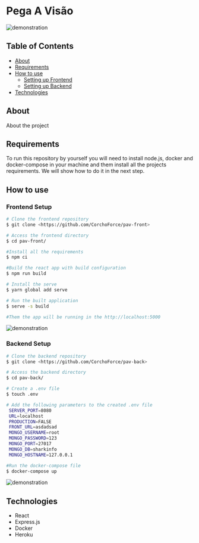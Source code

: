 # Pega A Visão

![demonstration](https://cdn.discordapp.com/attachments/836348442409828385/843572877185253425/unknown.png)

## Table of Contents

<!--ts-->

- [About](#about)
- [Requirements](#requirements)
- [How to use](#how-to-use)
  - [Setting up Frontend](#frontend-setup)
  - [Setting up Backend](#backend-setup)
- [Technologies](#technologies)
<!--te-->

## About

About the project

## Requirements

To run this repository by yourself you will need to install node.js, docker and docker-compose in your machine and them install all the projects requirements. We will show how to do it in the next step.

## How to use

### Frontend Setup

```bash
# Clone the frontend repository
$ git clone <https://github.com/CorchoForce/pav-front>

# Access the frontend directory
$ cd pav-front/

#Install all the requirements
$ npm ci

#Build the react app with build configuration
$ npm run build

# Install the serve
$ yarn global add serve

# Run the built application
$ serve -s build

#Them the app will be running in the http://localhost:5000
```

![demonstration](https://cdn.discordapp.com/attachments/836348442409828385/843574626859614229/unknown.png)

### Backend Setup

```bash
# Clone the backend repository
$ git clone <https://github.com/CorchoForce/pav-back>

# Access the backend directory
$ cd pav-back/

# Create a .env file
$ touch .env

# Add the following parameters to the created .env file
 SERVER_PORT=8080
 URL=localhost
 PRODUCTION=FALSE
 FRONT_URL=asdadsad
 MONGO_USERNAME=root
 MONGO_PASSWORD=123
 MONGO_PORT=27017
 MONGO_DB=sharkinfo
 MONGO_HOSTNAME=127.0.0.1

#Run the docker-compose file
$ docker-compose up
```

![demonstration]()

## Technologies

- React
- Express.js
- Docker
- Heroku
